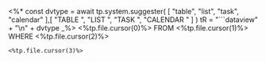 <%*
	const dvtype = await tp.system.suggester(
		[
			"table",
			"list",
			"task",
			"calendar"
		],[
			"TABLE ",
			"LIST ",
			"TASK ",
			"CALENDAR "
		]
	)
	tR = "```dataview" + "\n" + dvtype
_%>
 <%tp.file.cursor(0)%>
FROM <%tp.file.cursor(1)%>
WHERE <%tp.file.cursor(2)%>
```
<%tp.file.cursor(3)%>